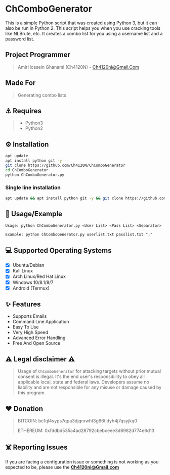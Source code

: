 # ChComboGenerator
This is a simple Python script that was created using Python 3, but it can also be run in Python 2. This script helps you when you use cracking tools like NLBrute, etc. It creates a combo list for you using a username list and a password list.

## Project Programmer
> AmirHossein Ghanami (Ch4120N) - Ch4120ni@Gmail.Com

## Made For
> Generating combo lists

## ⚓ Requires
> - Python3
> - Python2

## ⚙️ Installation

```bash
apt update
apt install python git -y
git clone https://github.com/Ch4120N/ChComboGenerator
cd ChComboGenerator
python ChComboGenerator.py
```

### Single line installation
```bash
apt update && apt install python git -y && git clone https://github.com/Ch4120N/ChComboGenerator && && cd ChComboGenerator && python ChComboGenerator.py
```

## 📑 Usage/Example

```
Usage: python ChComboGenerator.py <User List> <Pass List> <Separator>
```

```
Example: python ChComboGenerator.py userlist.txt passlist.txt ";"
```

## 💻 Supported Operating Systems
- [X] Ubuntu/Debian
- [X] Kali Linux
- [X] Arch Linux/Red Hat Linux
- [X] Windows 10/8.1/8/7
- [X] Android (Termux)

## ✨ Features

* Supports Emails
* Command Line Application
* Easy To Use
* Very High Speed
* Advanced Error Handling
* Free And Open Source

## ⚠️ Legal disclaimer ⚠️
> Usage of `ChComboGenerator` for attacking targets without prior mutual consent is illegal. It's the end user's responsibility to obey all applicable local, state and federal laws. Developers assume no liability and are not responsible for any misuse or damage caused by this program.

## ❤️ Donation 
> BITCOIN:   bc1ql4syps7qpa3djqrxwht3g66tldyh4j7qsyjkq0
> 
> ETHEREUM:  0xfddbd535a4ad28792cbebceee3d6982d774e6d13

## ☠️ Reporting Issues

If you are facing a configuration issue or something is not working as you expected to be, please use the **Ch4120ni@Gmail.com**

